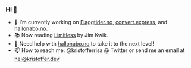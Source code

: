 ### Hi 👋

- 🔭 I’m currently working on [Flaggtider.no](https://flaggtider.no), [convert.express](https://convert.express), and [hallonabo.no](https://hallonabo.no).
- 📚 Now reading [Limitless](https://www.amazon.com/Limitless-Upgrade-Anything-Faster-Exceptional/dp/1401958230) by Jim Kwik.
- 🤔 Need help with [hallonabo.no](https://hallonabo.no) to take it to the next level! 
- 📫 How to reach me: @kristofferrisa @ Twitter or send me an email at hei@kristoffer.dev

